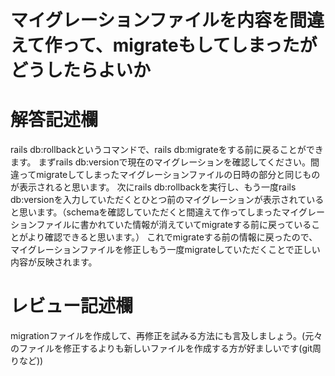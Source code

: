# マイグレーションファイルを内容を間違えて作って、migrateもしてしまったがどうしたらよいか
# 解答記述欄
rails db:rollbackというコマンドで、rails db:migrateをする前に戻ることができます。
まずrails db:versionで現在のマイグレーションを確認してください。間違ってmigrateしてしまったマイグレーションファイルの日時の部分と同じものが表示されると思います。
次にrails db:rollbackを実行し、もう一度rails db:versionを入力していただくとひとつ前のマイグレーションが表示されていると思います。（schemaを確認していただくと間違えて作ってしまったマイグレーションファイルに書かれていた情報が消えていてmigrateする前に戻っていることがより確認できると思います。）
これでmigrateする前の情報に戻ったので、マイグレーションファイルを修正しもう一度migrateしていただくことで正しい内容が反映されます。


# レビュー記述欄

migrationファイルを作成して、再修正を試みる方法にも言及しましょう。(元々のファイルを修正するよりも新しいファイルを作成する方が好ましいです(git周りなど))
